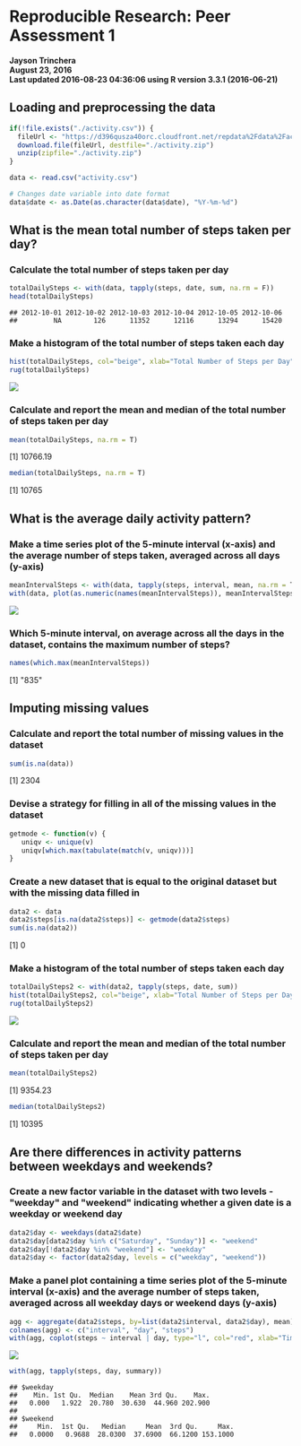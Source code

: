 # **Reproducible Research: Peer Assessment 1**



**Jayson Trinchera**  
**August 23, 2016**  
**Last updated 2016-08-23 04:36:06 using R version 3.3.1 (2016-06-21)**  


## **Loading and preprocessing the data**  


```r
if(!file.exists("./activity.csv")) {
  fileUrl <- "https://d396qusza40orc.cloudfront.net/repdata%2Fdata%2Factivity.zip"
  download.file(fileUrl, destfile="./activity.zip")
  unzip(zipfile="./activity.zip")
}

data <- read.csv("activity.csv")

# Changes date variable into date format
data$date <- as.Date(as.character(data$date), "%Y-%m-%d")
```

## **What is the mean total number of steps taken per day?**  

### Calculate the total number of steps taken per day  


```r
totalDailySteps <- with(data, tapply(steps, date, sum, na.rm = F))
head(totalDailySteps)
```

```
## 2012-10-01 2012-10-02 2012-10-03 2012-10-04 2012-10-05 2012-10-06 
##         NA        126      11352      12116      13294      15420
```

### Make a histogram of the total number of steps taken each day  


```r
hist(totalDailySteps, col="beige", xlab="Total Number of Steps per Day", main="Histogram of Total Number of Steps Taken Each Day")
rug(totalDailySteps)
```

![](PA1_template_files/figure-html/unnamed-chunk-3-1.png)<!-- -->

### Calculate and report the mean and median of the total number of steps taken per day  


```r
mean(totalDailySteps, na.rm = T)
```

[1] 10766.19

```r
median(totalDailySteps, na.rm = T)
```

[1] 10765

## **What is the average daily activity pattern?**  

### Make a time series plot of the 5-minute interval (x-axis) and the average number of steps taken, averaged across all days (y-axis)  


```r
meanIntervalSteps <- with(data, tapply(steps, interval, mean, na.rm = T))
with(data, plot(as.numeric(names(meanIntervalSteps)), meanIntervalSteps, type="l", col="red", xlab="Time Interval (5-minutes)", ylab="Average Number of Steps", main="Average Number of Steps Taken Every 5-minute Interval"))
```

![](PA1_template_files/figure-html/unnamed-chunk-5-1.png)<!-- -->

### Which 5-minute interval, on average across all the days in the dataset, contains the maximum number of steps?  


```r
names(which.max(meanIntervalSteps))
```

[1] "835"

## **Imputing missing values**  

### Calculate and report the total number of missing values in the dataset  


```r
sum(is.na(data))
```

[1] 2304

### Devise a strategy for filling in all of the missing values in the dataset  


```r
getmode <- function(v) {
   uniqv <- unique(v)
   uniqv[which.max(tabulate(match(v, uniqv)))]
}
```

### Create a new dataset that is equal to the original dataset but with the missing data filled in  


```r
data2 <- data
data2$steps[is.na(data2$steps)] <- getmode(data2$steps)
sum(is.na(data2))
```

[1] 0

### Make a histogram of the total number of steps taken each day  


```r
totalDailySteps2 <- with(data2, tapply(steps, date, sum))
hist(totalDailySteps2, col="beige", xlab="Total Number of Steps per Day", main="Histogram of Total Number of Steps Taken Each Day")
rug(totalDailySteps2)
```

![](PA1_template_files/figure-html/unnamed-chunk-10-1.png)<!-- -->

### Calculate and report the mean and median of the total number of steps taken per day


```r
mean(totalDailySteps2)
```

[1] 9354.23

```r
median(totalDailySteps2)
```

[1] 10395

## **Are there differences in activity patterns between weekdays and weekends?**  
### Create a new factor variable in the dataset with two levels - "weekday" and "weekend" indicating whether a given date is a weekday or weekend day  


```r
data2$day <- weekdays(data2$date)
data2$day[data2$day %in% c("Saturday", "Sunday")] <- "weekend"
data2$day[!data2$day %in% "weekend"] <- "weekday"
data2$day <- factor(data2$day, levels = c("weekday", "weekend"))
```

### Make a panel plot containing a time series plot of the 5-minute interval (x-axis) and the average number of steps taken, averaged across all weekday days or weekend days (y-axis)


```r
agg <- aggregate(data2$steps, by=list(data2$interval, data2$day), mean)
colnames(agg) <- c("interval", "day", "steps")
with(agg, coplot(steps ~ interval | day, type="l", col="red", xlab="Time Interval (5-minutes)", ylab="Average Number of Steps"))
```

![](PA1_template_files/figure-html/unnamed-chunk-13-1.png)<!-- -->

```r
with(agg, tapply(steps, day, summary))
```

```
## $weekday
##    Min. 1st Qu.  Median    Mean 3rd Qu.    Max. 
##   0.000   1.922  20.780  30.630  44.960 202.900 
## 
## $weekend
##     Min.  1st Qu.   Median     Mean  3rd Qu.     Max. 
##   0.0000   0.9688  28.0300  37.6900  66.1200 153.1000
```
